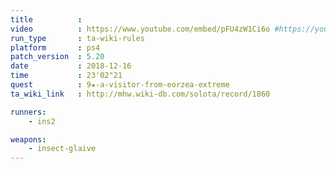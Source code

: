 ```yaml
---
title          :
video          : https://www.youtube.com/embed/pFU4zW1Ci6o #https://youtu.be/pFU4zW1Ci6o
run_type       : ta-wiki-rules
platform       : ps4
patch_version  : 5.20
date           : 2018-12-16
time           : 23'02"21
quest          : 9★-a-visitor-from-eorzea-extreme
ta_wiki_link   : http://mhw.wiki-db.com/solota/record/1860

runners:
    - ins2

weapons:
    - insect-glaive
---
```

